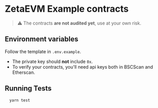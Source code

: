 # ZetaEVM Example contracts

> ⚠️ The contracts **are not audited yet**, use at your own risk.

## Environment variables

Follow the template in `.env.example`.

* The private key should **not** include `0x`.
* To verify your contracts, you'll need api keys both in BSCScan and Etherscan.

## Running Tests

```bash
  yarn test
```

